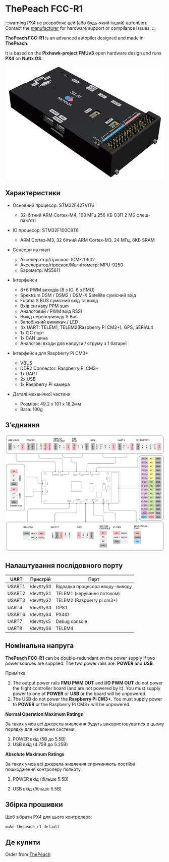 # ThePeach FCC-R1

:::warning
PX4 не розробляє цей (або будь-який інший) автопілот.
Contact the [manufacturer](https://thepeach.kr/) for hardware support or compliance issues.
:::

**ThePeach FCC-R1** is an advanced autopilot designed and made in **ThePeach**.

It is based on the **Pixhawk-project FMUv3** open hardware design and runs **PX4** on **Nuttx OS**.

![ThePeach\_R1](../../assets/flight_controller/thepeach_r1/main.png)

## Характеристики

- Основний процесор: STM32F427VIT6

  - 32-бітний ARM Cortex-M4, 168 МГц 256 КБ ОЗП 2 МБ флеш-пам'яті

- IO процесор: STM32F100C8T6

  - ARM Cortex-M3, 32 бітний ARM Cortex-M3, 24 МГц, 8КБ SRAM

- Сенсори на платі

  - Акселератор/гіроскоп: ICM-20602
  - Акселератор/гіроскоп/Магнітометр: MPU-9250
  - Барометр: MS5611

- Інтерфейси

  - 8+6 PWM виходів (8 з IO, 6 з FMU)
  - Spektrum DSM / DSM2 / DSM-X Satellite сумісний вхід
  - Futaba S.BUS сумісний вхід та вихід
  - Вхід сигналу PPM sum
  - Аналоговий / PWM вхід RSSI
  - Вихід сервоприводу S.Bus
  - Запобіжний вимикач / LED
  - 4x UART: TELEM1, TELEM2(Raspberry Pi CM3+), GPS, SERIAL4
  - 1x I2C порт
  - 1x CAN шина
  - Аналогові входи для напруги / струму з 1 батареї

- Інтерфейси для Raspberry Pi CM3+

  - VBUS
  - DDR2 Connector: Raspberry Pi CM3+
  - 1x UART
  - 2x USB
  - 1x Raspberry Pi камера

- Деталі механічної частини
  - Розміри: 49.2 x 101 x 18.2мм
  - Вага: 100g

## З’єднання

![pinmap\_top](../../assets/flight_controller/thepeach_r1/pinmap.png)

## Налаштування послідовного порту

| UART   | Пристрій   | Порт                                          |
| ------ | ---------- | --------------------------------------------- |
| USART1 | /dev/ttyS0 | Відладка процесора вводу-виводу               |
| USART2 | /dev/ttyS1 | TELEM1 (керування потоком) |
| USART3 | /dev/ttyS2 | TELEM2 (Raspberry pi cm3+) |
| UART4  | /dev/ttyS3 | GPS1                                          |
| USART6 | /dev/ttyS4 | PX4IO                                         |
| UART7  | /dev/ttys5 | Debug console                                 |
| UART8  | /dev/ttyS6 | TELEM4                                        |

## Номінальна напруга

**ThePeach FCC-R1** can be double-redundant on the power supply if two power sources are supplied. The two power rails are: **POWER** and **USB**.

Примітка:

1. The output power rails **FMU PWM OUT** and **I/O PWM OUT** do not power the flight controller board (and are not powered by it). You must supply power to one of **POWER** or **USB** or the board will be unpowered.
2. The USB do not power the **Raspberry Pi CM3+**. You must supply power to **POWER** or the Raspberry Pi CM3+ will be unpowered.

**Normal Operation Maximum Ratings**

За таких умов всі джерела живлення будуть використовуватися в цьому порядку для живлення системи:

1. POWER вхід (5В до 5.5В)
2. USB вхід (4.75В до 5.25В)

**Absolute Maximum Ratings**

За таких умов всі джерела живлення спричиняють постійні пошкодження контролеру польоту.

1. POWER вхід (більше 5.5В)

2. USB вхід (більше 5.5В)

## Збірка прошивки

Щоб зібрати PX4 для цього контролера:

```jsx
make thepeach_r1_default
```

## Де купити

Order from [ThePeach](http://thepeach.shop/)
